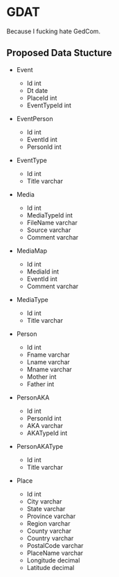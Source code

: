 GDAT
====================

Because I fucking hate GedCom.


Proposed Data Stucture
---------------------

- Event
	+	Id	int
	+	Dt	date
	+	PlaceId	int
	+	EventTypeId	int

- EventPerson
	+	Id	int
	+	EventId	int
	+	PersonId	int
	
- EventType
	+	Id	int
	+	Title	varchar

- Media
	+	Id	int
	+	MediaTypeId	int
	+	FileName	varchar
	+	Source	varchar
	+	Comment	varchar

- MediaMap
	+	Id	int
	+	MediaId	int
	+	EventId	int
	+	Comment	varchar

- MediaType
	+	Id	int
	+	Title	varchar

- Person
	+	Id	int
	+	Fname	varchar
	+	Lname	varchar
	+	Mname	varchar
	+	Mother	int
	+	Father	int

- PersonAKA
	+	Id	int
	+	PersonId	int
	+	AKA	varchar
	+	AKATypeId	int

- PersonAKAType
	+	Id	int
	+	Title	varchar

- Place
	+	Id	int
	+	City	varchar
	+	State	varchar
	+	Province	varchar
	+	Region	varchar
	+	County	varchar
	+	Country	varchar
	+	PostalCode	varchar
	+	PlaceName	varchar
	+	Longitude	decimal
	+	Latitude	decimal
